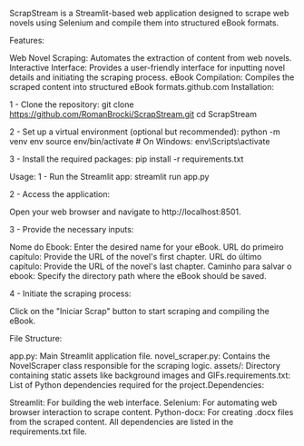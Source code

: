 ​ScrapStream is a Streamlit-based web application designed to scrape web novels using Selenium and compile them into structured eBook formats.​

Features:

Web Novel Scraping: Automates the extraction of content from web novels.​
Interactive Interface: Provides a user-friendly interface for inputting novel details and initiating the scraping process.​
eBook Compilation: Compiles the scraped content into structured eBook formats.​
github.com
Installation:

1 - Clone the repository:
  git clone https://github.com/RomanBrocki/ScrapStream.git
  cd ScrapStream

2 - Set up a virtual environment (optional but recommended):
python -m venv env
source env/bin/activate  # On Windows: env\Scripts\activate

3 - Install the required packages:
  pip install -r requirements.txt

Usage:
1 - Run the Streamlit app:
  streamlit run app.py

2 - Access the application:

  Open your web browser and navigate to http://localhost:8501.

3 - Provide the necessary inputs:

  Nome do Ebook: Enter the desired name for your eBook.​
  URL do primeiro capítulo: Provide the URL of the novel's first chapter.​
  URL do último capítulo: Provide the URL of the novel's last chapter.​
  Caminho para salvar o ebook: Specify the directory path where the eBook should be saved.​

4 - Initiate the scraping process:

  Click on the "Iniciar Scrap" button to start scraping and compiling the eBook.

File Structure:

  app.py: Main Streamlit application file.​
  novel_scraper.py: Contains the NovelScraper class responsible for the scraping logic.​
  assets/: Directory containing static assets like background images and GIFs.​
  requirements.txt: List of Python dependencies required for the project.​
Dependencies:

  Streamlit: For building the web interface.​
  Selenium: For automating web browser interaction to scrape content.​
  Python-docx: For creating .docx files from the scraped content.​
  All dependencies are listed in the requirements.txt file.
